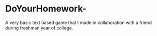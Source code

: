 # DoYourHomework-
A very basic text based game that I made in collaboration with a friend during freshman year of college.
